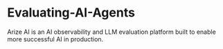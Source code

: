 # Evaluating-AI-Agents
Arize AI is an AI observability and LLM evaluation platform built to enable more successful AI in production.
